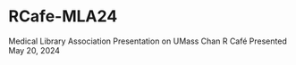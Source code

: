 # RCafe-MLA24
Medical Library Association Presentation on UMass Chan R Café 
Presented May 20, 2024

